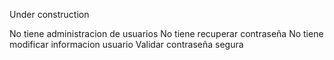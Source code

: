Under construction

No tiene administracion de usuarios
No tiene recuperar contraseña
No tiene modificar informacion usuario
Validar contraseña segura
